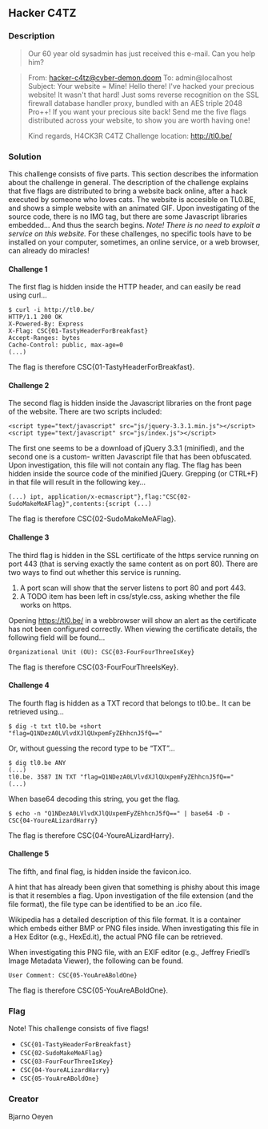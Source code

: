## Hacker C4TZ

### Description

> Our 60 year old sysadmin has just received this e-mail. Can you help him?

> From: hacker-c4tz@cyber-demon.doom
> To: admin@localhost
> Subject: Your website = Mine!
> Hello there! I've hacked your precious website! It wasn't that hard! Just soms reverse recognition on the SSL firewall database handler proxy, bundled with an AES triple 2048 Pro++!
> If you want your precious site back! Send me the five flags distributed across your website, to show you are worth having one!
> 
> Kind regards,
> H4CK3R C4TZ
> Challenge location: http://tl0.be/

### Solution


This challenge consists of five parts. This section describes the information about the challenge in general.
The description of the challenge explains that five flags are distributed to bring a website back online, after a hack executed by someone who loves cats.
The website is accesible on TL0.BE, and shows a simple website with an animated GIF. Upon investigating of the source code, there is no IMG tag, but there are some Javascript libraries embedded... And thus the search begins.
*Note! There is no need to exploit a service on this website.*
For these challenges, no specific tools have to be installed on your computer, sometimes, an online service, or a web browser, can already do miracles!

#### Challenge 1

The first flag is hidden inside the HTTP header, and can easily be read using curl...
```
$ curl -i http://tl0.be/
HTTP/1.1 200 OK
X-Powered-By: Express
X-Flag: CSC{01-TastyHeaderForBreakfast}
Accept-Ranges: bytes
Cache-Control: public, max-age=0
(...)
```
The flag is therefore CSC{01-TastyHeaderForBreakfast}.


#### Challenge 2

The second flag is hidden inside the Javascript libraries on the front page of the website. There are two scripts included:

```
<script type="text/javascript" src="js/jquery-3.3.1.min.js"></script>
<script type="text/javascript" src="js/index.js"></script>
```

The first one seems to be a download of jQuery 3.3.1 (minified), and the second one is a custom- written Javascript file that has been obfuscated. Upon investigation, this file will not contain any flag. The flag has been hidden inside the source code of the minified jQuery. Grepping (or CTRL+F) in that file will result in the following key...

```
(...) ipt, application/x-ecmascript"},flag:"CSC{02-
SudoMakeMeAFlag}",contents:{script (...)
```

The flag is therefore CSC{02-SudoMakeMeAFlag}.


#### Challenge 3


The third flag is hidden in the SSL certificate of the https service running on port 443 (that is serving exactly the same content as on port 80). There are two ways to find out whether this service is running.
  1. A port scan will show that the server listens to port 80 and port 443.
  2. A TODO item has been left in css/style.css, asking whether the file works on https.

Opening https://tl0.be/ in a webbrowser will show an alert as the certificate has not been configured correctly. When viewing the certificate details, the following field will be found...
 
```
Organizational Unit (OU): CSC{03-FourFourThreeIsKey}
```

The flag is therefore CSC{03-FourFourThreeIsKey}.


#### Challenge 4

The fourth flag is hidden as a TXT record that belongs to tl0.be.. It can be retrieved using... 
```
$ dig -t txt tl0.be +short
"flag=Q1NDezA0LVlvdXJlQUxpemFyZEhhcnJ5fQ=="
```
Or, without guessing the record type to be “TXT”...
```
$ dig tl0.be ANY
(...)
tl0.be. 3587 IN TXT "flag=Q1NDezA0LVlvdXJlQUxpemFyZEhhcnJ5fQ=="
(...)
```
When base64 decoding this string, you get the flag.
```
$ echo -n "Q1NDezA0LVlvdXJlQUxpemFyZEhhcnJ5fQ==" | base64 -D -
CSC{04-YoureALizardHarry}
```

The flag is therefore CSC{04-YoureALizardHarry}.

#### Challenge 5

The fifth, and final flag, is hidden inside the favicon.ico.

A hint that has already been given that something is phishy about this image is that it resembles a flag. Upon investigation of the file extension (and the file format), the file type can be identified to be an .ico file.

Wikipedia has a detailed description of this file format. It is a container which embeds either BMP or PNG files inside. When investigating this file in a Hex Editor (e.g., HexEd.it), the actual PNG file can be retrieved.

When investigating this PNG file, with an EXIF editor (e.g., Jeffrey Friedl’s Image Metadata Viewer), the following can be found.
```
User Comment: CSC{05-YouAreABoldOne}
```

The flag is therefore CSC{05-YouAreABoldOne}.

### Flag

Note! This challenge consists of five flags!
  * `CSC{01-TastyHeaderForBreakfast}`
  * `CSC{02-SudoMakeMeAFlag}`
  * `CSC{03-FourFourThreeIsKey}`
  * `CSC{04-YoureALizardHarry}`
  * `CSC{05-YouAreABoldOne}`


### Creator
Bjarno Oeyen

